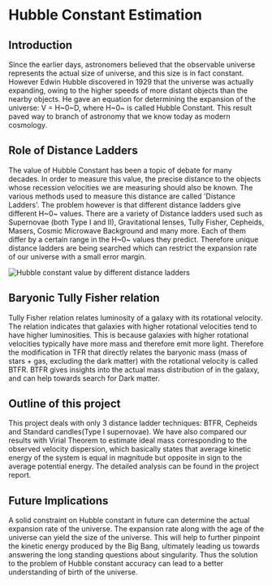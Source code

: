 # Hubble Constant Estimation

## Introduction
Since the earlier days, astronomers believed that the observable universe represents the actual size of universe, and this size is in fact constant. However Edwin Hubble discovered in 1929 that the universe was actually expanding, owing to the higher speeds of more distant objects than the nearby objects. He gave an equation for determining the expansion of the universe: V = H~0~D, where H~0~ is called Hubble Constant. This result paved way to branch of astronomy that we know today as modern cosmology.

## Role of Distance Ladders
The value of Hubble Constant has been a topic of debate for many decades. In order to measure this value, the precise distance to the objects whose recession velocities we are measuring should also be known. The various methods used to measure this distance are called 'Distance Ladders'. The problem however is that different distance ladders give different H~0~ values. There are a variety of Distance ladders used such as Supernovae (both Type I and II), Gravitational lenses, Tully Fisher, Cepheids, Masers, Cosmic Microwave Background and many more. Each of them differ by a certain range in the H~0~ values they predict. Therefore unique distance ladders are being searched which can restrict the expansion rate of our universe with a small error margin.

![Hubble constant value by different distance ladders](https://github.com/user-attachments/assets/34e3cb09-f3e0-4106-aab2-32c6d19f83f1)

## Baryonic Tully Fisher relation
Tully Fisher relation relates luminosity of a galaxy with its rotational velocity. The relation indicates that galaxies with higher rotational velocities tend to have higher luminosities. This is because galaxies with higher rotational velocities typically have more mass and therefore emit more light. Therefore the modification in TFR that directly relates the baryonic mass (mass of stars + gas, excluding the dark matter) with the rotational velocity is called BTFR. BTFR gives insights into the actual mass distribution of in the galaxy, and can help towards search for Dark matter.

## Outline of this project

This project deals with only 3 distance ladder techniques: BTFR, Cepheids and Standard candles(Type I supernovae). We have also compared our results with Virial Theorem to estimate ideal mass corresponding to the observed velocity dispersion, which basically states that average kinetic energy of the system is equal in magnitude but opposite in sign to the average potential energy. The detailed analysis can be found in the project report.

## Future Implications
A solid constraint on Hubble constant in future can determine the actual expansion rate of the universe. The expansion rate along with the age of the universe can yield the size of the universe. This will help to further pinpoint the kinetic energy produced by the Big Bang, ultimately leading us towards answering the long standing questions about singularity. Thus the solution to the problem of Hubble constant accuracy can lead to a better understanding of birth of the universe.




